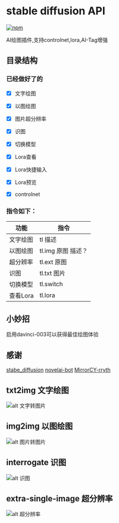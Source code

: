 # stable diffusion API

[![npm](https://img.shields.io/npm/v/koishi-plugin-sd-taylor?style=flat-square)](https://www.npmjs.com/package/koishi-plugin-sd-taylor)


AI绘图插件,支持controlnet,lora,AI-Tag增强


## 目录结构
### 已经做好了的
- [x] 文字绘图
- [x] 以图绘图
- [x] 图片超分辨率
- [x] 识图
- [x] 切换模型
- [x] Lora查看
- [x] Lora快捷输入
- [x] Lora预览
- [x] controlnet


### 指令如下：
| 功能 | 指令 |
|  ----  | ----  |
| 文字绘图 | tl 描述 |
| 以图绘图 | tl.img 原图 描述？ |
| 超分辨率 | tl.ext 原图 |
| 识图 | tl.txt 图片 |
| 切换模型 | tl.switch|
| 查看Lora | tl.lora |


## 小妙招
启用davinci-003可以获得最佳绘图体验


## 感谢

[stabe_diffusion](https://github.com/AUTOMATIC1111/stable-diffusion-webui/wiki/API)
[novelai-bot](https://github.com/koishijs/novelai-bot)
[MirrorCY-rryth](https://github.com/MirrorCY/rryth)




## txt2img 文字绘图
![alt 文字转图片](https://c2cpicdw.qpic.cn/offpic_new/3118087750//3118087750-128802214-71B2F9EA6EE2CB7E69498F902059E572/0?term=3&amp;is_origin=1)



## img2img 以图绘图
![alt 图片转图片](https://c2cpicdw.qpic.cn/offpic_new/3118087750//3118087750-177231842-8B21789A92140E190FC9394094B1CEB9/0?term=3&amp;is_origin=1)



## interrogate 识图
![alt 识图](https://c2cpicdw.qpic.cn/offpic_new/3118087750//3118087750-713324925-26882C0407D29DC9678681D2F965E364/0?term=3&amp;is_origin=1)

## extra-single-image 超分辨率
![alt 超分辨率](https://c2cpicdw.qpic.cn/offpic_new/3118087750//3118087750-840623233-B28DB7E9250844D3F37BC82324D900AE/0?term=3&amp;is_origin=0)
